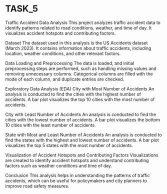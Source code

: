 # TASK_5

Traffic Accident Data Analysis
This project analyzes traffic accident data to identify patterns related to road conditions, weather, and time of day. It visualizes accident hotspots and contributing factors.

Dataset
The dataset used in this analysis is the US Accidents dataset (March 2023). It contains information about traffic accidents, including location, weather conditions, and other relevant factors.


Data Loading and Preprocessing
The data is loaded, and initial preprocessing steps are performed, such as handling missing values and removing unnecessary columns. Categorical columns are filled with the mode of each column, and duplicate entries are checked.

Exploratory Data Analysis (EDA)
City with Most Number of Accidents
An analysis is conducted to find the cities with the highest number of accidents. A bar plot visualizes the top 10 cities with the most number of accidents.

City with Least Number of Accidents
An analysis is conducted to find the cities with the lowest number of accidents. A bar plot visualizes the bottom 10 cities with the least number of accidents.

State with Most and Least Number of Accidents
An analysis is conducted to find the states with the highest and lowest number of accidents. A bar plot visualizes the top 5 states with the most number of accidents.

Visualization of Accident Hotspots and Contributing Factors
Visualizations are created to identify accident hotspots and understand contributing factors such as weather conditions and time of day.

Conclusion
This analysis helps in understanding the patterns of traffic accidents, which can be useful for policymakers and city planners to improve road safety measures.
